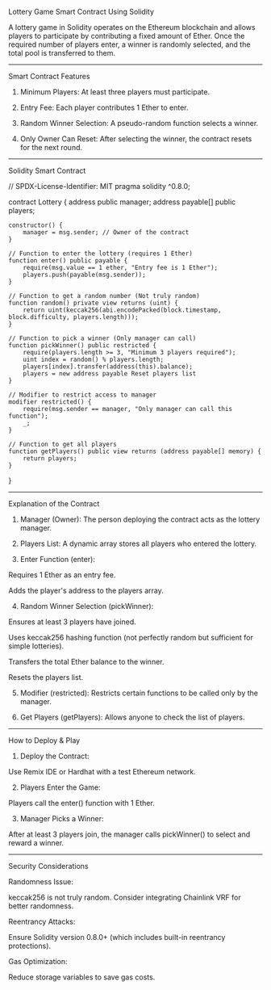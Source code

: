 Lottery Game Smart Contract Using Solidity

A lottery game in Solidity operates on the Ethereum blockchain and allows players to participate by contributing a fixed amount of Ether. Once the required number of players enter, a winner is randomly selected, and the total pool is transferred to them.


---

Smart Contract Features

1. Minimum Players: At least three players must participate.


2. Entry Fee: Each player contributes 1 Ether to enter.


3. Random Winner Selection: A pseudo-random function selects a winner.


4. Only Owner Can Reset: After selecting the winner, the contract resets for the next round.




---

Solidity Smart Contract

// SPDX-License-Identifier: MIT
pragma solidity ^0.8.0;

contract Lottery {
    address public manager;
    address payable[] public players;

    constructor() {
        manager = msg.sender; // Owner of the contract
    }

    // Function to enter the lottery (requires 1 Ether)
    function enter() public payable {
        require(msg.value == 1 ether, "Entry fee is 1 Ether");
        players.push(payable(msg.sender));
    }

    // Function to get a random number (Not truly random)
    function random() private view returns (uint) {
        return uint(keccak256(abi.encodePacked(block.timestamp, block.difficulty, players.length)));
    }

    // Function to pick a winner (Only manager can call)
    function pickWinner() public restricted {
        require(players.length >= 3, "Minimum 3 players required");
        uint index = random() % players.length;
        players[index].transfer(address(this).balance);
        players = new address payable Reset players list
    }

    // Modifier to restrict access to manager
    modifier restricted() {
        require(msg.sender == manager, "Only manager can call this function");
        _;
    }

    // Function to get all players
    function getPlayers() public view returns (address payable[] memory) {
        return players;
    }
}


---

Explanation of the Contract

1. Manager (Owner): The person deploying the contract acts as the lottery manager.


2. Players List: A dynamic array stores all players who entered the lottery.


3. Enter Function (enter):

Requires 1 Ether as an entry fee.

Adds the player's address to the players array.



4. Random Winner Selection (pickWinner):

Ensures at least 3 players have joined.

Uses keccak256 hashing function (not perfectly random but sufficient for simple lotteries).

Transfers the total Ether balance to the winner.

Resets the players list.



5. Modifier (restricted): Restricts certain functions to be called only by the manager.


6. Get Players (getPlayers): Allows anyone to check the list of players.




---

How to Deploy & Play

1. Deploy the Contract:

Use Remix IDE or Hardhat with a test Ethereum network.



2. Players Enter the Game:

Players call the enter() function with 1 Ether.



3. Manager Picks a Winner:

After at least 3 players join, the manager calls pickWinner() to select and reward a winner.





---

Security Considerations

Randomness Issue:

keccak256 is not truly random. Consider integrating Chainlink VRF for better randomness.


Reentrancy Attacks:

Ensure Solidity version 0.8.0+ (which includes built-in reentrancy protections).


Gas Optimization:

Reduce storage variables to save gas costs.




